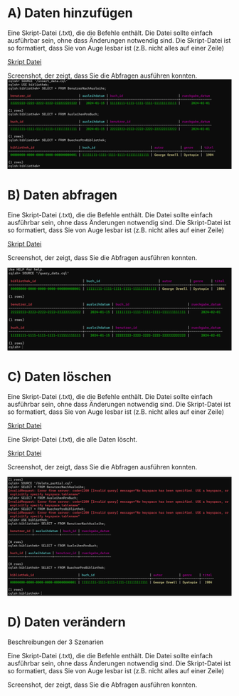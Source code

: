 # A) Daten hinzufügen

Eine Skript-Datei (.txt), die die Befehle enthält. Die Datei sollte einfach ausführbar sein, ohne dass  Änderungen notwendig sind. Die Skript-Datei ist so formatiert, dass Sie von Auge lesbar ist (z.B. nicht alles auf einer Zeile)

[Skript Datei](insert_data.cql)

Screenshot, der zeigt, dass Sie die Abfragen ausführen konnten.
![Screenshot](insertdata.png)

# B) Daten abfragen

Eine Skript-Datei (.txt), die die Befehle enthält. Die Datei sollte einfach ausführbar sein, ohne dass  Änderungen notwendig sind. Die Skript-Datei ist so formatiert, dass Sie von Auge lesbar ist (z.B. nicht alles auf einer Zeile)

[Skript Datei](query_data.cql)

Screenshot, der zeigt, dass Sie die Abfragen ausführen konnten.

![Screenshot](querydata.png)

# C) Daten löschen

Eine Skript-Datei (.txt), die die Befehle enthält. Die Datei sollte einfach ausführbar sein, ohne dass  Änderungen notwendig sind. Die Skript-Datei ist so formatiert, dass Sie von Auge lesbar ist (z.B. nicht alles auf einer Zeile)

[Skript Datei](delete_partial.cql)

Eine Skript-Datei (.txt), die alle Daten löscht.

[Skript Datei](delete_all.cql)

Screenshot, der zeigt, dass Sie die Abfragen ausführen konnten.

![Screenshot](deletedata.png)

# D) Daten verändern

Beschreibungen der 3 Szenarien

Eine Skript-Datei (.txt), die die Befehle enthält. Die Datei sollte einfach ausführbar sein, ohne dass  Änderungen notwendig sind. Die Skript-Datei ist so formatiert, dass Sie von Auge lesbar ist (z.B. nicht alles auf einer Zeile)

Screenshot, der zeigt, dass Sie die Abfragen ausführen konnten.

